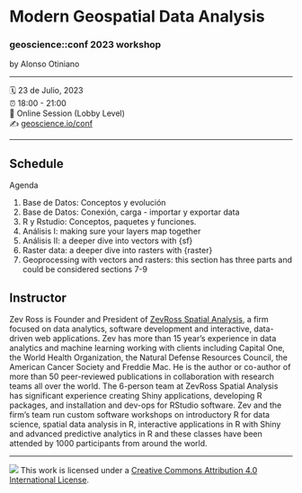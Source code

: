 Modern Geospatial Data Analysis
================

### geoscience::conf 2023 workshop

by Alonso Otiniano



-----

:spiral_calendar: 23 de Julio, 2023  
:alarm_clock:     18:00 - 21:00  
:hotel:           Online Session (Lobby Level) </br>
:writing_hand:    [geoscience.io/conf](https://github.com/AotinianoZ/DataAnalisisGeociencias)

-----

## Schedule

Agenda

1. Base de Datos: Conceptos y evolución
2. Base de Datos: Conexión, carga - importar y exportar data
3. R y Rstudio: Conceptos, paquetes y funciones.
4. Análisis I: making sure your layers map together
5. Análisis II: a deeper dive into vectors with {sf}
6. Raster data: a deeper dive into rasters with {raster}
7. Geoprocessing with vectors and rasters: this section has three parts and could be considered sections 7-9


## Instructor

Zev Ross is Founder and President of [ZevRoss Spatial Analysis](https://www.zevross.com/), a firm focused on data analytics, software development and interactive, data-driven web applications. Zev has more than 15 year’s experience in data analytics and machine learning working with clients including Capital One, the World Health Organization, the Natural Defense Resources Council, the American Cancer Society and Freddie Mac. He is the author or co-author of more than 50 peer-reviewed publications in collaboration with research teams all over the world. The 6-person team at ZevRoss Spatial Analysis has significant experience creating Shiny applications, developing R packages, and installation and dev-ops for RStudio software. Zev and the firm’s team run custom software workshops on introductory R for data science, spatial data analysis in R, interactive applications in R with Shiny and advanced predictive analytics in R and these classes have been attended by 1000 participants from around the world. 


-----

![](https://i.creativecommons.org/l/by/4.0/88x31.png) This work is
licensed under a [Creative Commons Attribution 4.0 International
License](https://creativecommons.org/licenses/by/4.0/).
